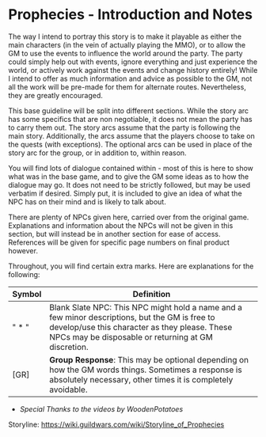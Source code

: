 # Prophecies - Introduction and Notes

The way I intend to portray this story is to make it playable as either the main characters (in the vein of actually playing the MMO), or to allow the GM to use the events to influence the world around the party. The party could simply help out with events, ignore everything and just experience the world, or actively work against the events and change history entirely! While I intend to offer as much information and advice as possible to the GM, not all the work will be pre-made for them for alternate routes. Nevertheless, they are greatly encouraged.

This base guideline will be split into different sections. While the story arc has some specifics that are non negotiable, it does not mean the party has to carry them out. The story arcs assume that the party is following the main story.  Additionally, the arcs assume that the players choose to take on the quests (with exceptions). The optional arcs can be used in place of the story arc for the group, or in addition to, within reason.

You will find lots of dialogue contained within - most of this is here to show what was in the base game, and to give the GM some ideas as to how the dialogue may go. It does not need to be strictly followed, but may be used verbatim if desired. Simply put, it is included to give an idea of what the NPC has on their mind and is likely to talk about.

There are plenty of NPCs given here, carried over from the original game. Explanations and information about the NPCs will not be given in this section, but will instead be in another section for ease of access. References will be given for specific page numbers on final product however.

Throughout, you will find certain extra marks. Here are explanations for the following:

| Symbol | Definition                                                   |
| ------ | ------------------------------------------------------------ |
| " * "  | Blank Slate NPC: This NPC might hold a name and a few minor descriptions, but the GM is free to develop/use this character as they please. These NPCs may be disposable or returning at GM discretion. |
| [GR]   | **Group Response**: This may be optional depending on how the GM words things. Sometimes a response is absolutely necessary, other times it is completely avoidable. |

- *Special Thanks to the videos by WoodenPotatoes*

Storyline: https://wiki.guildwars.com/wiki/Storyline_of_Prophecies

